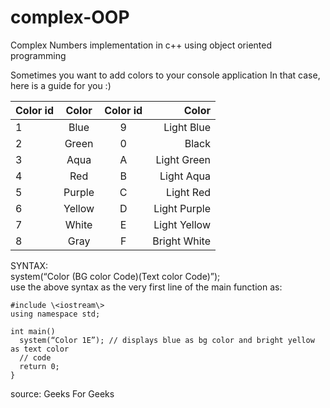 # complex-OOP

Complex Numbers implementation in c++ using object oriented programming

Sometimes you want to add colors to your console application
In that case, here is a guide for you :)

|Color id |	Color		       | Color id	| Color          |
|:--------|:--------------:|:--------:|-------------:  |
|1	      |  Blue		       | 9		    |  Light Blue    |
|2		    |  Green		     | 0		    |  Black         |
|3		    |  Aqua		       | A		    |  Light Green   |
|4		    |  Red		       | B		    |  Light Aqua    |
|5		    |  Purple		     | C		    |  Light Red     |
|6		    |  Yellow		     | D		    |  Light Purple  |
|7		    |  White		     | E		    |  Light Yellow  |
|8	      |  Gray		       | F		    |  Bright White  |


SYNTAX:<br/>
system(“Color (BG color Code)(Text color Code)”);<br/>
use the above syntax as the very first line of the main function as:

```
#include \<iostream\>
using namespace std;

int main()
  system(“Color 1E”); // displays blue as bg color and bright yellow as text color
  // code
  return 0;
}
 ```
source: Geeks For Geeks
